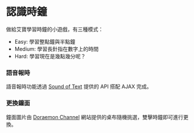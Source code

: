 # 認識時鐘

做給艾寶學習時鐘的小遊戲，有三種模式：

* Easy: 學習整點鐘與半點鐘
* Medium: 學習長針指在數字上的時間
* Hard: 學習現在是幾點幾分呢？

### 語音報時

語音報時功能透過 [Sound of Text](https://soundoftext.com/docs) 提供的 API 搭配 AJAX 完成。

### 更換鐘面

鐘面圖片由 [Doraemon Channel](https://dora-world.com/wallpaper) 網站提供的桌布隨機挑選，雙擊時鐘即可進行更換。 
